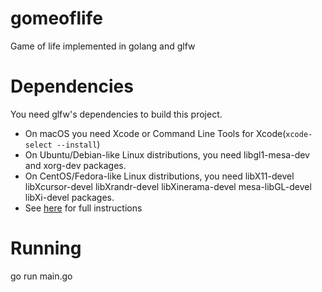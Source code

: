 # gomeoflife
Game of life implemented in golang and glfw

# Dependencies
You need glfw's dependencies  to build this project.
* On macOS you need Xcode or Command Line Tools for Xcode(`xcode-select --install`)
* On Ubuntu/Debian-like Linux distributions, you need libgl1-mesa-dev and xorg-dev packages.
* On CentOS/Fedora-like Linux distributions, you need libX11-devel libXcursor-devel libXrandr-devel libXinerama-devel mesa-libGL-devel libXi-devel packages.
* See [here](https://www.glfw.org/docs/latest/compile.html#compile_deps) for full instructions

# Running
go run main.go

